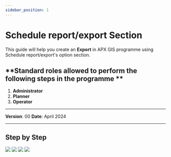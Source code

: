 ```yaml
---
sidebar_position: 1
---
```


# Schedule report/export Section

This guide will help you create an **Export** in APX GIS programme using Schedule report/export's option section.

## **Standard roles allowed to perform the following steps in the programme **

1.	**Administrator**
2.	**Planner**
3.	**Operator**

------------

**Version**: 00
**Date**: April 2024

------------
## **Step by Step**

![](/img/16.Exports/Scheduled-1.png)
![](/img/16.Exports/Scheduled-2.png)
![](/img/16.Exports/Scheduled-3.png)
![](/img/16.Exports/Scheduled-4.png)